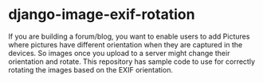 # django-image-exif-rotation

If you are building a forum/blog, you want to enable users to add Pictures where pictures have different orientation when they are captured in the devices. So images once you upload to a server might change their orientation and rotate. This repository has sample code to use for correctly rotating the images based on the EXIF orientation.
